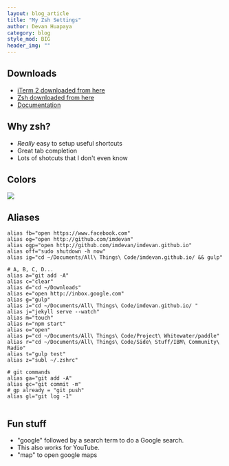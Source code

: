 ```yaml
---
layout: blog_article
title: "My Zsh Settings"
author: Devan Huapaya
category: blog
style_mod: BIG
header_img: ""
---
```


## Downloads

* [iTerm 2 downloaded from here](https://www.iterm2.com)
* [Zsh downloaded from here](http://ohmyz.sh)
* [Documentation](https://github.com/robbyrussell/oh-my-zsh/wiki/Cheatsheet)

## Why zsh?

- *Really* easy to setup useful shortcuts
- Great tab completion
- Lots of shotcuts that I don't even know

<!-- more -->

## Colors

<img src="{{ context.root }}/assets/images/post_images/term_colors.png" style="max-width: 400px"/>

## Aliases

``` 
alias fb="open https://www.facebook.com"
alias og="open http://github.com/imdevan"
alias ogp="open http://github.com/imdevan/imdevan.github.io"
alias off="sudo shutdown -h now"
alias ig="cd ~/Documents/All\ Things\ Code/imdevan.github.io/ && gulp"

# A, B, C, D...
alias a="git add -A"
alias c="clear"
alias d="cd ~/Downloads"
alias e="open http://inbox.google.com"
alias g="gulp"
alias i="cd ~/Documents/All\ Things\ Code/imdevan.github.io/ "
alias j="jekyll serve --watch"
alias m="touch"
alias n="npm start"
alias o="open"
alias p="cd ~/Documents/All\ Things\ Code/Project\ Whitewater/paddle"
alias r="cd ~/Documents/All\ Things\ Code/Side\ Stuff/IBM\ Community\ Radio"
alias t="gulp test"
alias z="subl ~/.zshrc"

# git commands
alias ga="git add -A"
alias gc="git commit -m"
# gp already = "git push"
alias gl="git log -1"


```

## Fun stuff
 
* "google" followed by a search term to do a Google search. 
* This also works for YouTube.
* "map" to open google maps



